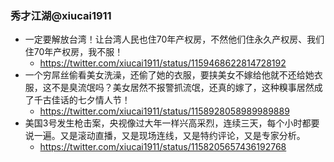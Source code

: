 ### 秀才江湖@xiucai1911
- 一定要解放台湾！让台湾人民也住70年产权房，不然他们住永久产权房、我们住70年产权房，我不服！
  - https://twitter.com/xiucai1911/status/1159468622814728192
- 一个穷屌丝偷看美女洗澡，还偷了她的衣服，要挟美女不嫁给他就不还给她衣服，这不是臭流氓吗？美女居然不报警抓流氓，还真的嫁了，这种糗事居然成了千古佳话的七夕情人节！
  - https://twitter.com/xiucai1911/status/1158928058989989889
- 美国3号发生枪击案，央视像过大年一样兴高采烈，连续三天，每个小时都要说一遍。又是滚动直播，又是现场连线，又是特约评论，又是专家分析。
  - https://twitter.com/xiucai1911/status/1158205657436192768